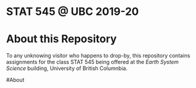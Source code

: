 # STAT 545 @ UBC 2019-20

# __About this Repository__
To any unknowing visitor who happens to drop-by, this repository contains assignments for the class STAT 545 being offered at the _Earth System Science_ building, University of British Columnbia. 

#About 